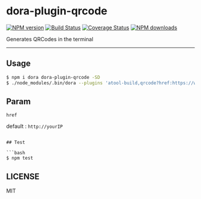# dora-plugin-qrcode

[![NPM version](https://img.shields.io/npm/v/dora-plugin-qrcode.svg?style=flat)](https://npmjs.org/package/dora-plugin-qrcode)
[![Build Status](https://img.shields.io/travis/dora-js/dora-plugin-qrcode.svg?style=flat)](https://travis-ci.org/dora-js/dora-plugin-qrcode)
[![Coverage Status](https://img.shields.io/coveralls/dora-js/dora-plugin-qrcode.svg?style=flat)](https://coveralls.io/r/dora-js/dora-plugin-qrcode)
[![NPM downloads](http://img.shields.io/npm/dm/dora-plugin-qrcode.svg?style=flat)](https://npmjs.org/package/dora-plugin-qrcode)

Generates QRCodes in the terminal

---

## Usage

```bash
$ npm i dora dora-plugin-qrcode -SD
$ ./node_modules/.bin/dora --plugins 'atool-build,qrcode?href:https://www.alipay.com'
```

## Param

`href` 

default : `http://yourIP`

```

## Test

```bash
$ npm test
```

## LICENSE

MIT
